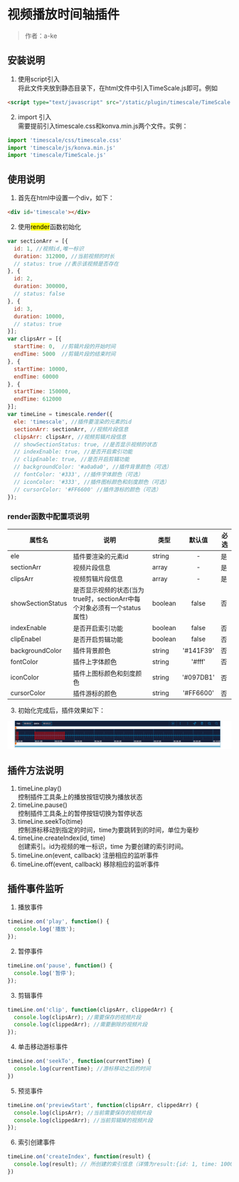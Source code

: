 # 视频播放时间轴插件

>作者：a-ke

## 安装说明
1. 使用script引入   
将此文件夹放到静态目录下，在html文件中引入TimeScale.js即可。例如
```html
<script type="text/javascript" src="/static/plugin/timescale/TimeScale.js"></script>
```
2. import 引入   
需要提前引入timescale.css和konva.min.js两个文件。实例：
```javascript
import 'timescale/css/timescale.css'
import 'timescale/js/konva.min.js'
import 'timescale/TimeScale.js'
```

## 使用说明
1. 首先在html中设置一个div，如下：
```html
<div id='timescale'></div>
```
2. 使用<mark>render</mark>函数初始化
```javascript
var sectionArr = [{
  id: 1, //视频id,唯一标识
  duration: 312000, //当前视频的时长
  // status: true //表示该视频是否存在
}, {
  id: 2,
  duration: 300000,
  // status: false
}, {
  id: 3,
  duration: 10000,
  // status: true
}];
var clipsArr = [{
  startTime: 0,  //剪辑片段的开始时间
  endTime: 5000  //剪辑片段的结束时间
}, {
  startTime: 10000, 
  endTime: 60000
}, {
  startTime: 150000, 
  endTime: 612000
}];
var timeLine = timescale.render({
  ele: 'timescale', //插件要渲染的元素的id
  sectionArr: sectionArr, //视频片段信息
  clipsArr: clipsArr, //视频剪辑片段信息
  // showSectionStatus: true, //是否显示视频的状态
  // indexEnable: true, //是否开启索引功能
  // clipEnable: true, //是否开启剪辑功能
  // backgroundColor: '#a0a0a0', //插件背景颜色（可选）
  // fontColor: '#333', //插件字体颜色（可选）
  // iconColor: '#333', //插件图标颜色和刻度颜色（可选）
  // cursorColor: '#FF6600' //插件游标的颜色（可选）
});
```
### render函数中配置项说明
属性名 | 说明 | 类型 | 默认值 | 必选
--- | --- | --- | :-: | --- |
ele | 插件要渲染的元素id | string | - | 是
sectionArr | 视频片段信息 | array | - | 是
clipsArr | 视频剪辑片段信息 | array | - | 是
showSectionStatus | 是否显示视频的状态(当为true时，sectionArr中每个对象必须有一个status属性) | boolean | false | 否
indexEnable | 是否开启索引功能 | boolean | false | 否
clipEnabel | 是否开启剪辑功能 | boolean | false | 否
backgroundColor | 插件背景颜色 | string | '#141F39' | 否
fontColor | 插件上字体颜色 | string | '#fff' | 否
iconColor | 插件上图标颜色和刻度颜色 | string | '#097DB1' | 否
cursorColor | 插件游标的颜色 | string | '#FF6600' | 否


3. 初始化完成后，插件效果如下：   

![示例图片](./image/demo.png)

## 插件方法说明
1. timeLine.play()   
控制插件工具条上的播放按钮切换为播放状态
2. timeLine.pause()   
控制插件工具条上的暂停按钮切换为暂停状态
3. timeLine.seekTo(time)   
控制游标移动到指定的时间，time为要跳转到的时间，单位为毫秒
4. timeLine.createIndex(id, time)   
创建索引。id为视频的唯一标识，time 为要创建的索引时间。
5. timeLine.on(event, callback)
注册相应的监听事件
6. timeLine.off(event, callback)
移除相应的监听事件

## 插件事件监听
1. 播放事件
```js
timeLine.on('play', function() {
  console.log('播放');
});
```
2. 暂停事件
```js
timeLine.on('pause', function() {
  console.log('暂停');
});
```
3. 剪辑事件
```js
timeLine.on('clip', function(clipsArr, clippedArr) {
  console.log(clipsArr); //需要保存的视频片段
  console.log(clippedArr); //需要删除的视频片段
});
```
4. 单击移动游标事件
```js
timeLine.on('seekTo', function(currentTime) {
  console.log(currentTime); //游标移动之后的时间
})
```
5. 预览事件
```js
timeLine.on('previewStart', function(clipsArr, clippedArr) {
  console.log(clipsArr); //当前需要保存的视频片段
  console.log(clippedArr); //当前剪辑掉的视频片段
});
```
6. 索引创建事件
```js
timeLine.on('createIndex', function(result) {
  console.log(result); // 所创建的索引信息（详情为result:{id: 1, time: 1000, absTime: 2000}）id为视频的唯一标志，time为相对于当前视频的时间点，absTime为相对于所有视频的时间点
})
```
